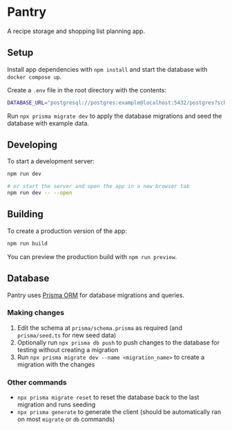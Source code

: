 # Pantry

A recipe storage and shopping list planning app.

## Setup

Install app dependencies with `npm install` and start the database with `docker compose up`.

Create a `.env` file in the root directory with the contents:

```sh
DATABASE_URL="postgresql://postgres:example@localhost:5432/postgres?schema=public"
```

Run `npx prisma migrate dev` to apply the database migrations and seed the database with example data.

## Developing

To start a development server:

```bash
npm run dev

# or start the server and open the app in a new browser tab
npm run dev -- --open
```

## Building

To create a production version of the app:

```bash
npm run build
```

You can preview the production build with `npm run preview`.

## Database

Pantry uses [Prisma ORM](https://www.prisma.io/) for database migrations and queries.

### Making changes

1. Edit the schema at `prisma/schema.prisma` as required (and `prisma/seed.ts` for new seed data)
2. Optionally run `npx prisma db push` to push changes to the database for testing without creating a migration
3. Run `npx prisma migrate dev --name <migration_name>` to create a migration with the changes

### Other commands

- `npx prisma migrate reset` to reset the database back to the last migration and runs seeding
- `npx prisma generate` to generate the client (should be automatically ran on most `migrate` or `db` commands)
